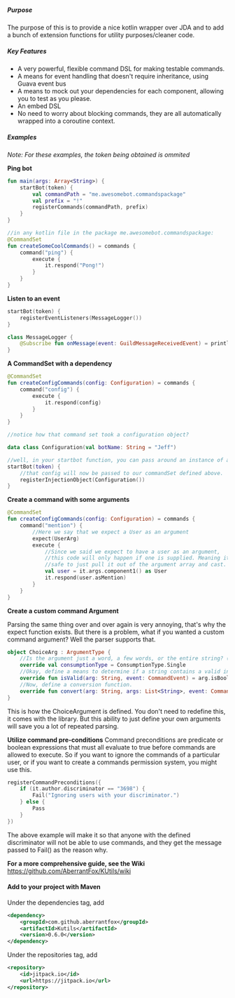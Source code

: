 ##### Purpose
The purpose of this is to provide a nice kotlin wrapper over JDA and to add a bunch of extension functions for utility 
purposes/cleaner code.

##### Key Features

- A very powerful, flexible command DSL for making testable commands.
- A means for event handling that doesn't require inheritance, using Guava event bus
- A means to mock out your dependencies for each component, allowing you to test as you please.
- An embed DSL
- No need to worry about blocking commands, they are all automatically wrapped into a coroutine context. 

##### Examples
*Note: For these examples, the token being obtained is ommited*

**Ping bot**
```kotlin
fun main(args: Array<String>) {
    startBot(token) {
        val commandPath = "me.awesomebot.commandspackage"
        val prefix = "!"
        registerCommands(commandPath, prefix)
    }
}

//in any kotlin file in the package me.awesomebot.commandspackage:
@CommandSet
fun createSomeCoolCommands() = commands {
    command("ping") {
        execute {
            it.respond("Pong!")
        }
    }
}
```

**Listen to an event**
```kotlin
startBot(token) {
    registerEventListeners(MessageLogger())
}

class MessageLogger {
    @Subscribe fun onMessage(event: GuildMessageReceivedEvent) = println(event.message.contentRaw)
}
```


**A CommandSet with a dependency**
```kotlin
@CommandSet
fun createConfigCommands(config: Configuration) = commands {
    command("config") {
        execute {
            it.respond(config)
        }
    }
}

//notice how that command set took a configuration object? 

data class Configuration(val botName: String = "Jeff")

//well, in your startbot function, you can pass around an instance of a class to all of your commandsets:
startBot(token) {
    //that config will now be passed to our commandSet defined above.
    registerInjectionObject(Configuration())
}
```


**Create a command with some arguments**
```kotlin
@CommandSet
fun createConfigCommands(config: Configuration) = commands {
    command("mention") {
        //Here we say that we expect a User as an argument
        expect(UserArg)
        execute {
            //Since we said we expect to have a user as an argument, 
            //this code will only happen if one is supplied. Meaning it is
            //safe to just pull it out of the argument array and cast.
            val user = it.args.component1() as User
            it.respond(user.asMention)
        }
    }
}
```

**Create a custom command Argument**

Parsing the same thing over and over again is very annoying, that's why the expect function 
exists. But there is a problem, what if you wanted a custom command argument? Well the parser
supports that.

```kotlin
object ChoiceArg : ArgumentType {
    //Is the argument just a word, a few words, or the entire string? (Single, Multiple or All)
    override val consumptionType = ConsumptionType.Single
    //Okay, define a means to determine if a string contains a valid instance of this argumentType
    override fun isValid(arg: String, event: CommandEvent) = arg.isBooleanValue()
    //Now, define a conversion function.
    override fun convert(arg: String, args: List<String>, event: CommandEvent) = ArgumentResult.Single(arg.toBooleanValue())
}
```

This is how the ChoiceArgument is defined. You don't need to redefine this, it comes with the library. 
But this ability to just define your own arguments will save you a lot of repeated parsing. 


**Utilize command pre-conditions**
Command preconditions are predicate or boolean expressions that must all evaluate to true before commands are allowed to execute. So if you want to ignore the commands of a particular user, or if you want to create a commands permission system, you might use this. 

```kotlin
registerCommandPreconditions({
    if (it.author.discriminator == "3698") {
        Fail("Ignoring users with your discriminator.")
    } else {
        Pass
    }
})
```

The above example will make it so that anyone with the defined discriminator will not be able to use commands, and they get the message passed to Fail() as the reason why. 


**For a more comprehensive guide, see the Wiki** 
 https://github.com/AberrantFox/KUtils/wiki


#### Add to your project with Maven
Under the dependencies tag, add

```xml
<dependency>
    <groupId>com.github.aberrantfox</groupId>
    <artifactId>Kutils</artifactId>
    <version>0.6.0</version>
</dependency>
```

Under the repositories tag, add

```xml
<repository>
    <id>jitpack.io</id>
    <url>https://jitpack.io</url>
</repository>
```
